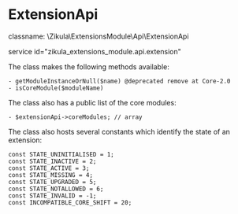 ExtensionApi
============

classname: \Zikula\ExtensionsModule\Api\ExtensionApi

service id="zikula_extensions_module.api.extension"

The class makes the following methods available:

    - getModuleInstanceOrNull($name) @deprecated remove at Core-2.0
    - isCoreModule($moduleName)

The class also has a public list of the core modules:

    - $extensionApi->coreModules; // array

The class also hosts several constants which identify the state of an extension:

    const STATE_UNINITIALISED = 1;
    const STATE_INACTIVE = 2;
    const STATE_ACTIVE = 3;
    const STATE_MISSING = 4;
    const STATE_UPGRADED = 5;
    const STATE_NOTALLOWED = 6;
    const STATE_INVALID = -1;
    const INCOMPATIBLE_CORE_SHIFT = 20;
